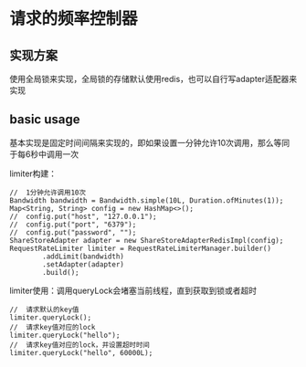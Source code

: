 # 请求的频率控制器

## 实现方案

使用全局锁来实现，全局锁的存储默认使用redis，也可以自行写adapter适配器来实现

## basic usage

基本实现是固定时间间隔来实现的，即如果设置一分钟允许10次调用，那么等同于每6秒中调用一次

limiter构建：
```
//  1分钟允许调用10次
Bandwidth bandwidth = Bandwidth.simple(10L, Duration.ofMinutes(1));
Map<String, String> config = new HashMap<>();
//  config.put("host", "127.0.0.1");
//  config.put("port", "6379");
//  config.put("password", "");
ShareStoreAdapter adapter = new ShareStoreAdapterRedisImpl(config);
RequestRateLimiter limiter = RequestRateLimiterManager.builder()
        .addLimit(bandwidth)
        .setAdapter(adapter)
        .build();
```

limiter使用：调用queryLock会堵塞当前线程，直到获取到锁或者超时
```
//  请求默认的key值
limiter.queryLock();
//  请求key值对应的lock
limiter.queryLock("hello");
//  请求key值对应的lock，并设置超时时间
limiter.queryLock("hello", 60000L);
```